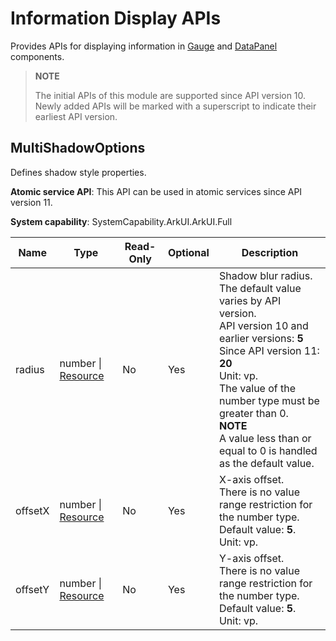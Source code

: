 # Information Display APIs
<!--Kit: ArkUI-->
<!--Subsystem: ArkUI-->
<!--Owner: @liyujie43-->
<!--Designer: @weixin_52725220-->
<!--Tester: @xiong0104-->
<!--Adviser: @HelloCrease-->

Provides APIs for displaying information in [Gauge](ts-basic-components-gauge.md) and [DataPanel](ts-basic-components-datapanel.md) components.

>**NOTE**
>
>The initial APIs of this module are supported since API version 10. Newly added APIs will be marked with a superscript to indicate their earliest API version.


## MultiShadowOptions

Defines shadow style properties.

**Atomic service API**: This API can be used in atomic services since API version 11.

**System capability**: SystemCapability.ArkUI.ArkUI.Full

| Name         | Type| Read-Only| Optional| Description|
| ------------- | ------- | -- | -- | -------- |
| radius | number \| [Resource](ts-types.md#resource) | No| Yes| Shadow blur radius.<br>The default value varies by API version.<br>API version 10 and earlier versions: **5**<br>Since API version 11: **20**<br>Unit: vp.<br>The value of the number type must be greater than 0.<br>**NOTE**<br>A value less than or equal to 0 is handled as the default value.|
| offsetX | number \| [Resource](ts-types.md#resource) | No| Yes| X-axis offset.<br>There is no value range restriction for the number type.<br>Default value: **5**.<br>Unit: vp.|
| offsetY | number \| [Resource](ts-types.md#resource) | No| Yes| Y-axis offset.<br>There is no value range restriction for the number type.<br>Default value: **5**.<br>Unit: vp.|
